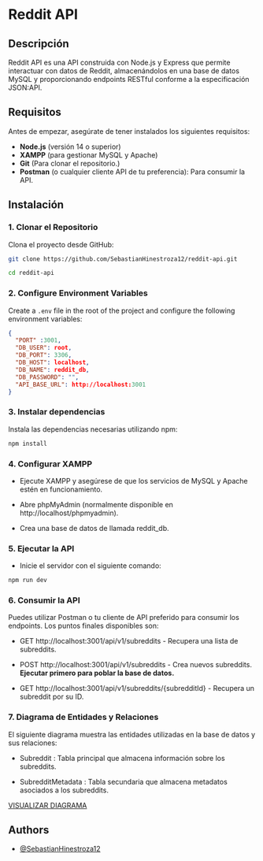 # Reddit API

## Descripción

Reddit API es una API construida con Node.js y Express que permite interactuar con datos de Reddit, almacenándolos en una base de datos MySQL y proporcionando endpoints RESTful conforme a la especificación JSON:API.

## Requisitos

Antes de empezar, asegúrate de tener instalados los siguientes requisitos:

- **Node.js** (versión 14 o superior)
- **XAMPP** (para gestionar MySQL y Apache)
- **Git** (Para clonar el repositorio.)
- **Postman** (o cualquier cliente API de tu preferencia): Para consumir la API.

## Instalación

### 1. Clonar el Repositorio

Clona el proyecto desde GitHub:

```bash
git clone https://github.com/SebastianHinestroza12/reddit-api.git

cd reddit-api

```

### 2. Configure Environment Variables

Create a `.env` file in the root of the project and configure the following environment variables:

```json
{
  "PORT" :3001,
  "DB_USER": root,
  "DB_PORT": 3306,
  "DB_HOST": localhost,
  "DB_NAME": reddit_db,
  "DB_PASSWORD": "",
  "API_BASE_URL": http://localhost:3001
}

```

### 3. Instalar dependencias

Instala las dependencias necesarias utilizando npm:

```bash
npm install
```

### 4. Configurar XAMPP

- Ejecute XAMPP y asegúrese de que los servicios de MySQL y Apache estén en funcionamiento.

- Abre phpMyAdmin (normalmente disponible en http://localhost/phpmyadmin).

- Crea una base de datos de llamada reddit_db.

### 5. Ejecutar la API

- Inicie el servidor con el siguiente comando:

```bash
npm run dev
```

### 6. Consumir la API

Puedes utilizar Postman o tu cliente de API preferido para consumir los endpoints. Los puntos finales disponibles son:

- GET http://localhost:3001/api/v1/subreddits - Recupera una lista de subreddits.

- POST http://localhost:3001/api/v1/subreddits - Crea nuevos subreddits. **Ejecutar primero para poblar la base de datos.**

- GET http://localhost:3001/api/v1/subreddits/{subredditId} - Recupera un subreddit por su ID.

### 7. Diagrama de Entidades y Relaciones

El siguiente diagrama muestra las entidades utilizadas en la base de datos y sus relaciones:

- Subreddit : Tabla principal que almacena información sobre los subreddits.

- SubredditMetadata : Tabla secundaria que almacena metadatos asociados a los subreddits.

[VISUALIZAR DIAGRAMA](https://drawsql.app/teams/mena-3/diagrams/reddit-db)

## Authors

- [@SebastianHinestroza12](https://github.com/SebastianHinestroza12)
